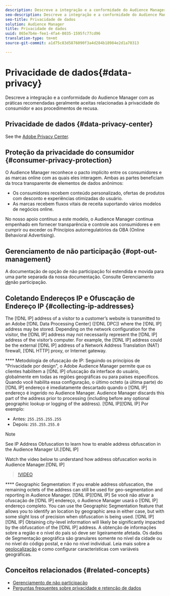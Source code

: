 ```yaml
---
description: Descreve a integração e a conformidade do Audience Manager com as práticas recomendadas geralmente aceitas relacionadas à privacidade do consumidor e aos procedimentos de recusa.
seo-description: Descreve a integração e a conformidade do Audience Manager com as práticas recomendadas geralmente aceitas relacionadas à privacidade do consumidor e aos procedimentos de recusa.
seo-title: Privacidade de dados
solution: Audience Manager
title: Privacidade de dados
uuid: 865e7b4e-fee1-4fa4-8035-1595fc77cd96
translation-type: tm+mt
source-git-commit: a1d75c83d5876090f3a4d284b18984e2d1a70313

---
```



# Privacidade de dados{#data-privacy}

Descreve a integração e a conformidade do Audience Manager com as práticas recomendadas geralmente aceitas relacionadas à privacidade do consumidor e aos procedimentos de recusa.

## Privacidade de dados {#data-privacy-center}

See the [Adobe Privacy Center](https://www.adobe.com/privacy/opt-out.html).

## Proteção da privacidade do consumidor {#consumer-privacy-protection}

O Audience Manager reconhece o pacto implícito entre os consumidores e as marcas online com as quais eles interagem. Ambas as partes beneficiam da troca transparente de elementos de dados anônimos:

* Os consumidores recebem conteúdo personalizado, ofertas de produtos com desconto e experiências otimizadas do usuário.
* As marcas recebem fluxos vitais de receita suportando vários modelos de negócios online.

No nosso apoio contínuo a este modelo, o Audience Manager continua empenhado em fornecer transparência e controle aos consumidores e em cumprir ou exceder os Princípios autorregulatórios da OBA (Online Behavioral Advertising).

## Gerenciamento de não participação {#opt-out-management}

A documentação de opção de não participação foi estendida e movida para uma parte separada da nossa documentação. Consulte Gerenciamento [de](../../overview/data-security-and-privacy/opt-out-management.md)não participação.

<!-- 

<p>  </p>
<table id="table_A1FF33B328BD451FAFF6C6B8422F928B"> 
 <tgroup cols="2">
  <colspec colnum="1" colname="col1" colwidth="1.00*" />
  <colspec colnum="2" colname="col2" colwidth="2.74*" />
  <thead> 
   <tr> 
    <th colname="col1" class="entry"> Opt-Out For </th> 
    <th colname="col2" class="entry"> Description </th> 
   </tr>
  </thead> 
  <tbody> 
   <tr> 
    <td colname="col1"> <p>Adobe Experience Cloud </p> </td> 
    <td colname="col2"> <p>The <a href="https://www.adobe.com/privacy/opt-out.html#customeruse" format="http" scope="external"> Your Privacy Choices page</a> provides 1-click features that let you control and opt-out of data collection by the Adobe Experience Cloud advertising solutions (including Audience Manager). Specifically, see the <a href="https://www.adobe.com/privacy/opt-out.html#customeruse" format="http" scope="external"> business customer section</a> of the Privacy Choices page. </p> </td> 
   </tr> 
   <tr> 
    <td colname="col1"> <p>Browsers that do not support third-party cookies </p> </td> 
    <td colname="col2"> <p>See <a href="../../features/declared-ids.md#declared-id-targeting"> Declared ID Targeting</a>. </p> </td> 
   </tr> 
   <tr> 
    <td colname="col1"> <p>Mobile devices </p> </td> 
    <td colname="col2"> <p>See the opt-out and privacy settings for: </p> <p> 
      <ul id="ul_86EFAB879215403D937B5148C26A41D9"> 
       <li id="li_C0B544E8F4FE473B94A5436D3A60BDB1"><a href="https://marketing.adobe.com/resources/help/en_US/mobile/android/privacy.html" format="https" scope="external"> Android devices</a> </li> 
       <li id="li_26C787BAB729499A9FEDF055E9AB0637"><a href="https://marketing.adobe.com/resources/help/en_US/mobile/ios/privacy.html" format="https" scope="external"> iOS devices</a> </li> 
      </ul> </p> </td> 
   </tr> 
  </tbody> 
 </tgroup> 
</table>

 -->

## Coletando Endereços IP e Ofuscação de Endereço IP {#collecting-ip-addresses}

<!-- 

Adobe has enabled processes and offers settings that allow customers to use Audience Manager in compliance with applicable data privacy laws.

-->

The [!DNL IP] address of a visitor to a customer’s website is transmitted to an Adobe [!DNL Data Processing Center] ([!DNL DPC]) where the [!DNL IP] address may be stored. Depending on the network configuration for the visitor, the [!DNL IP] address may not necessarily represent the [!DNL IP] address of the visitor’s computer. For example, the [!DNL IP] address could be the external [!DNL IP] address of a Network Address Translation (NAT) firewall, [!DNL HTTP] proxy, or Internet gateway.

**** Metodologia de ofuscação de IP: Seguindo os princípios de "Privacidade por design", o Adobe Audience Manager permite que os clientes habilitem a [!DNL IP] ofuscação da interface do usuário, globalmente em todas as regiões geográficas ou para países específicos. Quando você habilita essa configuração, o último octeto (a última parte) do [!DNL IP] endereço é imediatamente descartado quando o [!DNL IP] endereço é ingerido no Audience Manager. Audience Manager discards this part of the  address prior to processing (including before any optional geographic lookup or logging of the  address). [!DNL IP][!DNL IP] Por exemplo:

* Antes: `255.255.255.255`
* Depois: `255.255.255.0`

>[!NOTE]
>
>See IP Address Obfuscation to learn how to enable  address obfuscation in the Audience Manager UI.[](/help/using/features/administration/ip-obfuscation.md)[!DNL IP]

Watch the video below to understand how  address obfuscation works in Audience Manager.[!DNL IP]

>[!VIDEO](https://video.tv.adobe.com/v/27218/?captions=por_br)

**** Geographic Segmentation: If you enable  address obfuscation, the remaining octets of the  address can still be used for geo-segmentation and reporting in Audience Manager. [!DNL IP][!DNL IP] Se você não ativar a ofuscação de [!DNL IP] endereço, o Audience Manager usará o [!DNL IP] endereço completo. You can use the Geographic Segmentation feature that allows you to identify an  location by geographic area in either case, but with some slight loss of precision when  obfuscation is being used. [!DNL IP][!DNL IP] Obtaining city-level information will likely be significantly impacted by the obfuscation of the [!DNL IP] address. A obtenção de informações sobre a região e o nível do país só deve ser ligeiramente afetada. Os dados de Segmentação geográfica são granulares somente no nível da cidade ou no nível do código postal, e não no nível individual. Leia mais sobre a [geolocalização](/help/using/features/traits/trait-geotarget-keys.md) e como configurar características com variáveis geográficas.

## Conceitos relacionados {#related-concepts}

* [Gerenciamento de não participação](/help/using/overview/data-security-and-privacy/opt-out-management.md)
* [Perguntas frequentes sobre privacidade e retenção de dados](/help/using/faq/faq-privacy.md)